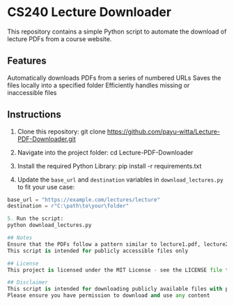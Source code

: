 # CS240 Lecture Downloader

This repository contains a simple Python script to automate the download of lecture PDFs from a course website.

## Features
Automatically downloads PDFs from a series of numbered URLs
Saves the files locally into a specified folder
Efficiently handles missing or inaccessible files

## Instructions

1. Clone this repository:
git clone https://github.com/payu-witta/Lecture-PDF-Downloader.git

2. Navigate into the project folder:
cd Lecture-PDF-Downloader

3. Install the required Python Library:
pip install -r requirements.txt

4. Update the `base_url` and `destination` variables in `download_lectures.py` to fit your use case:
```python
base_url = "https://example.com/lectures/lecture"
destination = r"C:\path\to\your\folder"

5. Run the script:
python download_lectures.py

## Notes
Ensure that the PDFs follow a pattern similar to lecture1.pdf, lecture2.pdf, ..., lecture33.pdf with some iterable
This script is intended for publicly accessible files only

## License
This project is licensed under the MIT License - see the LICENSE file for details

## Disclaimer
This script is intended for downloading publicly available files with proper authorization
Please ensure you have permission to download and use any content